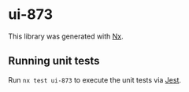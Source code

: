 # ui-873

This library was generated with [Nx](https://nx.dev).

## Running unit tests

Run `nx test ui-873` to execute the unit tests via [Jest](https://jestjs.io).
